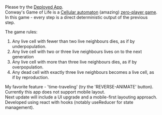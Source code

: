 Please try the [Deployed App](https://frozen-castle-59910.herokuapp.com/).\
Conway's Game of Life is a [Cellular automaton](https://en.wikipedia.org/wiki/Cellular_automaton) (amazing) [zero-player game](https://en.wikipedia.org/wiki/Zero-player_game).\
In this game - every step is a direct deterministic output of the previous step.

The game rules:
<ol>
<li>Any live cell with fewer than two live neighbours dies, as if by underpopulation.</li>
<li>Any live cell with two or three live neighbours lives on to the next generation</li>
<li>Any live cell with more than three live neighbours dies, as if by overpopulation.</li>
<li>Any dead cell with exactly three live neighbours becomes a live cell, as if by reproduction.</li>
</ol>

My favorite feature - 'time-traveling' (try the 'REVERSE-ANIMATE' button).\
Currently this app does not support mobile layout.\
Next update will include a UI upgrade and a mobile-first layouting approach.<br/>
Developed using react with hooks (notably useReducer for state management).

